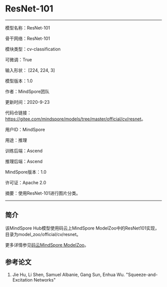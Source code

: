 # ResNet-101

---

模型名称：ResNet-101

骨干网络：ResNet-101

模块类型：cv-classification

可微调：True

输入形状： [224, 224, 3]

模型版本：1.0

作者：MindSpore团队

更新时间：2020-9-23

代码仓链接：<https://gitee.com/mindspore/models/tree/master/official/cv/resnet>。

用户ID：MindSpore

用途：推理

训练后端：Ascend

推理后端：Ascend

MindSpore版本：1.0

许可证：Apache 2.0

摘要：使用ResNet-101进行图片分类。

---

## 简介

该MindSpore Hub模型使用码云上MindSpore ModelZoo中的ResNet101实现，目录为model_zoo/official/cv/resnet。

更多详情参见[码云MindSpore ModelZoo](https://gitee.com/mindspore/mindspore/blob/master/model_zoo/official/cv/resnet/README.md)。

## 参考论文

1. Jie Hu, Li Shen, Samuel Albanie, Gang Sun, Enhua Wu. "Squeeze-and-Excitation Networks"
